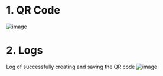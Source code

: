 # 1. QR Code
![image](https://github.com/user-attachments/assets/010f5700-5a86-4e1e-bfcf-ee6303709285)
# 2. Logs
Log of successfully creating and saving the QR code
![image](https://github.com/user-attachments/assets/b040a603-6a33-42fb-b7af-f1ab508bd404)
